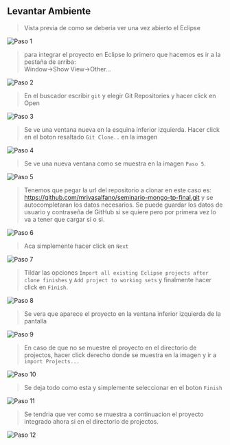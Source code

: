 ## Levantar Ambiente

> Vista previa de como se deberia ver una vez abierto el Eclipse  
  
![Paso 1](/img/image1.png)  
  
  
> para integrar el proyecto en Eclipse lo primero que hacemos es ir a la pestaña de arriba:  
Window->Show View->Other...  
  
![Paso 2](/img/image11.png)
  
> En el buscador escribir `git` y elegir Git Repositories y hacer click en Open
  
![Paso 3](/img/image3.png)
  
> Se ve una ventana nueva en la esquina inferior izquierda.
Hacer click en el boton resaltado `Git Clone..` en la imagen
  
![Paso 4](/img/image22.png)
  
> Se ve una nueva ventana como se muestra en la imagen `Paso 5`.
  
![Paso 5](/img/image18.png)
  
> Tenemos que pegar la url del repositorio a clonar en este caso es:
https://github.com/mrivasalfano/seminario-mongo-tp-final.git y se autocompletaran los datos necesarios.
Se puede guardar los datos de usuario y contraseña de GitHub si se quiere pero por primera vez lo va a tener que cargar si o si.

![Paso 6](/img/image9.png)
  
> Aca simplemente hacer click en `Next`  
  
![Paso 7](/img/image2.png)  
  
> Tildar las opciones `Import all existing Eclipse projects after clone finishes` y `Add project to working sets` y finalmente hacer click en `Finish`.  
  
![Paso 8](/img/image13.png)  
  
> Se vera que aparece el proyecto en la ventana inferior izquierda de la pantalla  
  
![Paso 9](/img/image12.png)  
  
> En caso de que no se muestre el proyecto en el directorio de projectos, hacer click derecho donde se muestra en la imagen y ir a `import Projects...`  
  
![Paso 10](/img/image15.png)  
  
> Se deja todo como esta y simplemente seleccionar en el boton `Finish`  
  
![Paso 11](/img/image10.png)  
  
> Se tendria que ver como se muestra a continuacion el proyecto integrado ahora si en el directorio de projectos.  
  
![Paso 12](/img/image7.png)  
